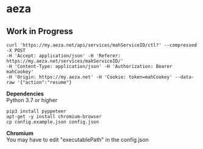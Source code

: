 # aeza

## Work in Progress

```
curl 'https://my.aeza.net/api/services/mahServiceID/ctl?' --compressed -X POST 
-H 'Accept: application/json' -H 'Referer: https://my.aeza.net/services/mahServiceID/' 
-H 'Content-Type: application/json' -H 'Authorization: Bearer mahCookey' 
-H 'Origin: https://my.aeza.net' -H 'Cookie: token=mahCookey' --data-raw '{"action":"resume"}
```

**Dependencies**<br />
Python 3.7 or higher<br />
```
pip3 install pyppeteer
apt-get -y install chromium-browser
cp config.example.json config.json
```

**Chromium**<br />
You may have to edit "executablePath" in the config.json</br>
